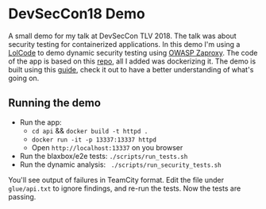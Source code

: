 # DevSecCon18 Demo
A small demo for my talk at DevSecCon TLV 2018. 
The talk was about security testing for containerized applications.
In this demo I'm using a [LolCode](http://lolcode.org/) to demo dynamic security testing using [OWASP Zaproxy](https://github.com/zaproxy/zaproxy).
The code of the app is based on this [repo](https://github.com/justinmeza/httpd.lol), all I added was dockerizing it.
The demo is built using this [guide](https://github.com/Soluto/owasp-zap-glue-ci-images), check it out to have a better understanding of what's going on.

## Running the demo
* Run the app:
  * `cd api` && `docker build -t httpd .`
  * `docker run -it -p 13337:13337 httpd`
  * Open `http://localhost:13337` on you browser
* Run the blaxbox/e2e tests: `./scripts/run_tests.sh`
* Run the dynamic analysis: ` ./scripts/run_security_tests.sh`

You'll see output of failures in TeamCity format. 
Edit the file under `glue/api.txt` to ignore findings, and re-run the tests.
Now the tests are passing.